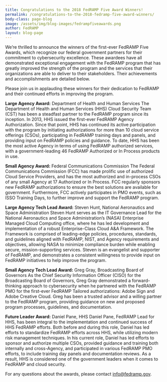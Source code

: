 ```yaml
---
title: Congratulations to the 2018 FedRAMP Five Award Winners!
permalink: /congratulations-to-the-2018-fedramp-five-award-winners/
body-class: page-blog
image: /assets/img/blog-images/fedrampfiveawards.png
author: FedRAMP
layout: blog-page
---
```

We’re thrilled to announce the winners of the first-ever FedRAMP Five Awards, which recognize our federal government partners for their commitment to cybersecurity excellence. These awardees have all demonstrated exceptional engagement with the FedRAMP program that has greatly improved the strength of the program and the services that their organizations are able to deliver to their stakeholders. Their achievements and accomplishments are detailed below.

Please join us in applauding these winners for their dedication to FedRAMP and their continued efforts in improving the program. 

**Large Agency Award:** Department of Health and Human Services
The Department of Health and Human Services (HHS) Cloud Security Team (CST) has been a steadfast partner to the FedRAMP program since its inception. In 2013, HHS issued the first-ever FedRAMP Agency Authorization. Since that point, HHS has continued its active participation with the program by initiating authorizations for more than 10 cloud service offerings (CSOs), participating in FedRAMP training days and panels, and providing input on FedRAMP policies and guidance. To date, HHS has been the most active Agency in terms of using FedRAMP authorized services, with a government-leading 46 FedRAMP Authorized or In Process products in use.

**Small Agency Award:** Federal Communications Commission
The Federal Communications Commission (FCC) has made prolific use of authorized Cloud Service Providers, and has the most authorized and in-process CSOs of any small Agency at 17 Authorized or In Process. FCC regularly sponsors new FedRAMP authorizations to ensure the best solutions are available for government. Furthermore, FCC actively participates in PMO events, such as ISSO Training Days, to further improve and support the FedRAMP program.

**Large Agency Tech Lead Award:** Steven Hunt, National Aeronautics and Space Administration
Steven Hunt serves as the IT Governance Lead for the National Aeronautics and Space Administration’s (NASA) Enterprise Managed Cloud Computing office, where he has led development and implementation of a robust Enterprise-Class Cloud A&A Framework. The Framework is comprised of leading-edge policies, procedures, standards, and guidelines aligned with FedRAMP, NIST, and Agency requirements and objectives, allowing NASA to minimize compliance burden while enabling secure, mission-supporting services. Steven is an evangelist and supporter of FedRAMP, and demonstrates a consistent willingness to provide input on FedRAMP initiatives to help improve the program.

**Small Agency Tech Lead Award:** Greg Gray, Broadcasting Board of Governors
As the Chief Security Information Officer (CISO) for the Broadcasting Board of Governors, Greg Gray demonstrated a forward-thinking approach to cybersecurity when he partnered with the FedRAMP PMO for the first-ever FedRAMP Tailored authorizations: Adobe Sign and Adobe Creative Cloud. Greg has been a trusted advisor and a willing partner to the FedRAMP program, providing guidance on new and proposed program processes, guidelines, and documentation.

**Future Leader Award:** Daniel Pane, HHS
Daniel Pane, FedRAMP Lead for HHS, has been integral to the implementation and continued success of HHS FedRAMP efforts. Both before and during this role, Daniel has led efforts to standardize FedRAMP efforts across HHS, while utilizing modern risk management techniques. In his current role, Daniel has led efforts to sponsor and authorize multiple CSOs, provided guidance and training both internally and cross-Agency, and participated in various FedRAMP PMO efforts, to include training day panels and documentation reviews. As a result, HHS is considered one of the government leaders when it comes to FedRAMP and cloud security.  

For any questions about the awards, please contact info@fedramp.gov. 
